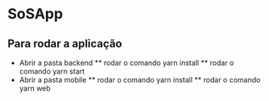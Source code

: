 # SoSApp

## Para rodar a aplicação

* Abrir a pasta backend
** rodar o comando yarn install
** rodar o comando yarn start
* Abrir a pasta mobile
** rodar o comando yarn install
** rodar o comando yarn web
